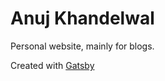 # Anuj Khandelwal

Personal website, mainly for blogs.

Created with [Gatsby](https://www.gatsbyjs.com/)